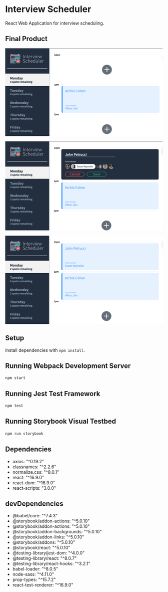 # Interview Scheduler

React Web Application for interview scheduling.

## Final Product

!["Index Page with selection of weekdays and corresponding interviews(defaults to Monday)"](https://github.com/matichmike/Interview-Scheduler/blob/master/screenshots/index.png?raw=true)

!["Creating a new interview"](https://github.com/matichmike/Interview-Scheduler/blob/master/screenshots/creating_new_appointment.png?raw=true)

!["Newly created interview on the index page"](https://github.com/matichmike/Interview-Scheduler/blob/master/screenshots/index_with_new_appointment.png?raw=true)

## Setup

Install dependencies with `npm install`.

## Running Webpack Development Server

```sh
npm start
```

## Running Jest Test Framework

```sh
npm test
```

## Running Storybook Visual Testbed

```sh
npm run storybook
```

## Dependencies
- axios: "^0.19.2"
- classnames: "^2.2.6"
- normalize.css: "^8.0.1"
- react: "^16.9.0"
- react-dom: "^16.9.0"
- react-scripts: "3.0.0"    

## devDependencies
- @babel/core: "^7.4.3"
- @storybook/addon-actions: "^5.0.10"
- @storybook/addon-actions: "^5.0.10"
- @storybook/addon-backgrounds: "^5.0.10"
- @storybook/addon-links: "^5.0.10"
- @storybook/addons: "^5.0.10"
- @storybook/react: "^5.0.10"
- @testing-library/jest-dom: "^4.0.0"
- @testing-library/react: "^8.0.7"
- @testing-library/react-hooks: "^3.2.1"
- babel-loader: "^8.0.5"
- node-sass: "^4.11.0"
- prop-types: "^15.7.2"
- react-test-renderer: "^16.9.0"
